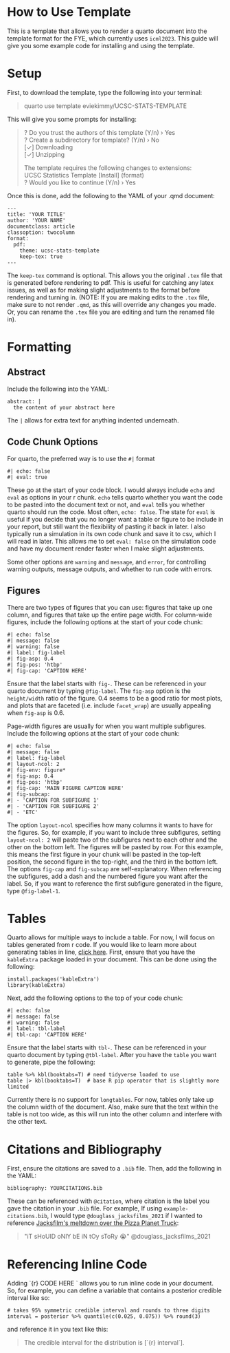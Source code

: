 # How to Use Template

This is a template that allows you to render a quarto document into the template 
format for the FYE, which currently uses `icml2023`. This guide will give you some 
example code for installing and using the template. 

# Setup
First, to download the template, type the following into your terminal:

>quarto use template eviekimmy/UCSC-STATS-TEMPLATE

This will give you some prompts for installing:


>? Do you trust the authors of this template (Y/n) › Yes <br>
>? Create a subdirectory for template? (Y/n) › No <br>
>[✓] Downloading <br>
>[✓] Unzipping <br>
>
>The template requires the following changes to extensions: <br>
>UCSC Statistics Template   [Install]    (format) <br>
>? Would you like to continue (Y/n) › Yes <br>


Once this is done, add the following to the YAML of your .qmd document:

```
---
title: 'YOUR TITLE'
author: 'YOUR NAME'
documentclass: article
classoption: twocolumn
format: 
  pdf: 
    theme: ucsc-stats-template
    keep-tex: true
---
```
The `keep-tex` command is optional. This allows you the original `.tex` file 
that is generated before rendering to pdf. This is useful for catching any latex 
issues, as well as for making slight adjustments to the format before rendering 
and turning in. (NOTE: If you are making edits to the `.tex` file, make sure to 
not render `.qmd`, as this will override any changes you made. Or, you can 
rename the `.tex` file you are editing and turn the renamed file in). 

# Formatting
## Abstract
Include the following into the YAML:

```
abstract: |
  the content of your abstract here
```

The `|` allows for extra text for anything indented underneath. 

## Code Chunk Options
For quarto, the preferred way is to use the `#|` format
```
#| echo: false
#| eval: true
```
These go at the start of your code block. I would always include `echo` and `eval` 
as options in your r chunk. `echo` tells quarto whether you want the code to be 
pasted into the document text or not, and `eval` tells you whether quarto should 
run the code. Most often, `echo: false`. The state for `eval` is 
useful if you decide that you no longer want a table or figure to be 
include in your report, but still want the flexibility of pasting it back in 
later. I also typically run a simulation in its own code chunk and save it to 
csv, which I will read in later. This allows me to set `eval: false` on the 
simulation code and have my document render faster when I make slight 
adjustments. 

Some other options are `warning` and `message`, and `error`, for 
controlling warning outputs, message outputs, and whether to run code with 
errors. 

## Figures
There are two types of figures that you can use: figures that take up one 
column, and figures that take up the entire page width. For column-wide figures,
include the following options at the start of your code chunk:

```
#| echo: false 
#| message: false
#| warning: false
#| label: fig-label
#| fig-asp: 0.4 
#| fig-pos: 'htbp'
#| fig-cap: 'CAPTION HERE'
```

Ensure that the label starts with `fig-`. These can be referenced in your quarto 
document by typing `@fig-label`. The `fig-asp` option is the `height/width` 
ratio of the figure. 0.4 seems to be a good ratio for most plots, and plots that 
are faceted (i.e. include `facet_wrap`) are usually appealing when `fig-asp` is 
0.6.  

Page-width figures are usually for when you want multiple subfigures. Include 
the following options at the start of your code chunk:

```
#| echo: false 
#| message: false 
#| label: fig-label
#| layout-ncol: 2 
#| fig-env: figure* 
#| fig-asp: 0.4
#| fig-pos: 'htbp' 
#| fig-cap: 'MAIN FIGURE CAPTION HERE' 
#| fig-subcap: 
#| - 'CAPTION FOR SUBFIGURE 1' 
#| - 'CAPTION FOR SUBFIGURE 2' 
#| - 'ETC' 
```

The option `layout-ncol` specifies how many columns it wants to have for the 
figures. So, for example, if you want to include three subfigures, setting 
`layout-ncol: 2` will paste two of the subfigures next to each other and the 
other on the bottom left. The figures will be pasted by row. For this example, 
this means the first figure in your chunk will be pasted in the top-left 
position, the second figure in the top-right, and the third in the bottom left. 
The options `fig-cap` and `fig-subcap` are self-explanatory. When referencing 
the subfigures, add a dash and the numbered figure you want after the label. So, 
if you want to reference the first subfigure generated in the figure, type `@fig-label-1`. 

# Tables
Quarto allows for multiple ways to include a table. For now, 
I will focus on tables generated from r code. If you would like to learn more 
about generating tables in line, 
[click here](https://quarto.org/docs/authoring/tables.html). First, ensure that you have the `kableExtra` package loaded in your document. 
This can be done using the following:

```
install.packages('kableExtra')
library(kableExtra)
```

Next, add the following options to the top of your code chunk:

```
#| echo: false
#| message: false
#| warning: false
#| label: tbl-label
#| tbl-cap: 'CAPTION HERE'
```

Ensure that the label starts with `tbl-`. These can be referenced in your quarto 
document by typing `@tbl-label`. After you have the `table` you want to generate, 
pipe the following:
```
table %>% kbl(booktabs=T) # need tidyverse loaded to use
table |> kbl(booktabs=T)  # base R pip operator that is slightly more limited
```

Currently there is no support for `longtables`. For now, tables only take up the 
column width of the document. Also, make sure that the text within the table is 
not too wide, as this will run into the other column and interfere with the 
other text. 

# Citations and Bibliography
First, ensure the citations are saved to a `.bib` file. Then, add the following 
in the YAML:

```
bibliography: YOURCITATIONS.bib
```

These can be referenced with `@citation`, where citation is the label you gave 
the citation in your `.bib` file. For example, If using `example-citations.bib`, 
I would type `@douglass_jacksfilms_2021` if I wanted to reference 
[Jacksfilm's meltdown over the Pizza Planet Truck](https://www.tiktok.com/@jackstiks/video/6985246283925572870):

> "iT sHoUlD oNlY bE iN tOy sToRy 😭" @douglass_jacksfilms_2021


# Referencing Inline Code
Adding \`{r} CODE HERE \` allows you to run inline code in your document. So, for 
example, you can define a variable that contains a posterior credible interval 
like so: 

```
# takes 95% symmetric credible interval and rounds to three digits
interval = posterior %>% quantile(c(0.025, 0.075)) %>% round(3)
```

and reference it in you text like this:

> The credible interval for the distribution is [\`{r} interval\`]. 





